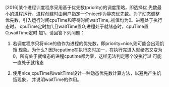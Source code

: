 [2016]某个进程训度程序采用基于优先数(priority)的调度策略，即选择优
先数最小的进程运行，进程创建时由用户指定一个nice作为静态优先数。为了动态调整
优先数，引入运行时间cpuTime和等待时间waitTime,.初值均为0。进程处于执行态时，
cpuTime定时加1,且waitTime置O;进程处于就绪态时，cpuTime置O,waitTime定时
加1。请回答下列问题：

1. 若调度程序只将nice的值作为进程的优先数，即priority=nice,则可能会出现饥饿
现象。为什么?
因为cputime在执行态时加一，在执行完进入就绪态又变为0，所有处于就绪态的进程cputime都为零，这样无法判定哪个没执行过
可能一直处于就绪态

2. 使用nice,cpuTime和waitTime设计一种动态优先数计算方法，以避免产生饥饿现象，
并说明waitTime的作用。


